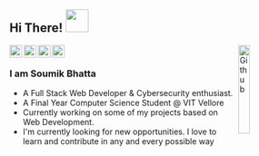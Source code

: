 ## Hi There! <img src="https://c.tenor.com/6_-osAtLuHUAAAAi/wave-cute.gif" width=40></h2>
<img width="20%" align="right" alt="Github" src="https://github.githubassets.com/images/mona-loading-default.gif" />

<a href="https://twitter.com/soumik_1712">
  <img align="left" alt="Soumik's Twitter" width="22px" src="https://cdn.jsdelivr.net/npm/simple-icons@v3/icons/twitter.svg" />
</a>
<a href="https://www.linkedin.com/in/soumikbhatta/">
  <img align="left" alt="Soumik's Linkdein" width="22px" src="https://cdn.jsdelivr.net/npm/simple-icons@v3/icons/linkedin.svg" />
</a>
<a href="https://github.com/Soumikbhatta">
  <img align="left" alt="Soumik's Github" width="22px" src="https://cdn.jsdelivr.net/npm/simple-icons@v3/icons/github.svg" />
</a>
<a href="https://www.facebook.com/soumik.bhatta.9">
  <img align="left" alt="Soumik's Facebook" width="22px" src="https://cdn.jsdelivr.net/npm/simple-icons@3.13.0/icons/facebook.svg" />
</a>

<br>

### I am Soumik Bhatta
- A Full Stack Web Developer & Cybersecurity enthusiast.
- A Final Year Computer Science Student @ VIT Vellore 
- Currently working on some of my projects based on Web Development.
- I'm currently looking for new opportunities. I love to learn and contribute in any and every possible way
